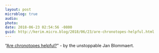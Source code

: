 ```yaml
---
layout: post
microblog: true
audio: 
photo: 
date: 2018-06-23 02:54:56 -0800
guid: http://kerim.micro.blog/2018/06/23/are-chronotopes-helpful.html
---
```

“[Are chronotopes helpful?](https://alternative-democracy-research.org/2018/06/22/are-chronotopes-helpful/)” - by the unstoppable Jan Blommaert. 
